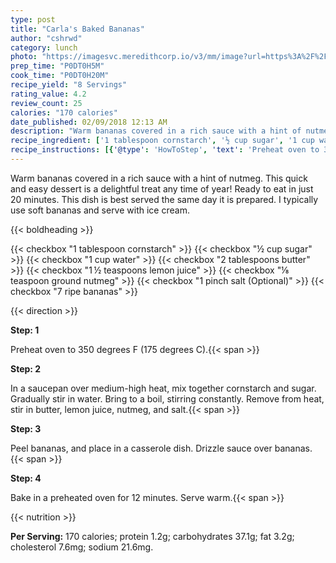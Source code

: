 ```yaml
---
type: post
title: "Carla's Baked Bananas"
author: "cshrwd"
category: lunch
photo: "https://imagesvc.meredithcorp.io/v3/mm/image?url=https%3A%2F%2Fimages.media-allrecipes.com%2Fuserphotos%2F12427.jpg"
prep_time: "P0DT0H5M"
cook_time: "P0DT0H20M"
recipe_yield: "8 Servings"
rating_value: 4.2
review_count: 25
calories: "170 calories"
date_published: 02/09/2018 12:13 AM
description: "Warm bananas covered in a rich sauce with a hint of nutmeg. This quick and easy dessert is a delightful treat any time of year! Ready to eat in just 20 minutes. This dish is best served the same day it is prepared. I typically use soft bananas and serve with ice cream."
recipe_ingredient: ['1 tablespoon cornstarch', '½ cup sugar', '1 cup water', '2 tablespoons butter', '1\u2009½ teaspoons lemon juice', '⅛ teaspoon ground nutmeg', '1 pinch salt', '7 ripe bananas']
recipe_instructions: [{'@type': 'HowToStep', 'text': 'Preheat oven to 350 degrees F (175 degrees C).\n'}, {'@type': 'HowToStep', 'text': 'In a saucepan over medium-high heat, mix together cornstarch and sugar. Gradually stir in water. Bring to a boil, stirring constantly. Remove from heat, stir in butter, lemon juice, nutmeg, and salt.\n'}, {'@type': 'HowToStep', 'text': 'Peel bananas, and place in a casserole dish. Drizzle sauce over bananas.\n'}, {'@type': 'HowToStep', 'text': 'Bake in a preheated oven for 12 minutes. Serve warm.\n'}]
---
```


Warm bananas covered in a rich sauce with a hint of nutmeg. This quick and easy dessert is a delightful treat any time of year! Ready to eat in just 20 minutes. This dish is best served the same day it is prepared. I typically use soft bananas and serve with ice cream. 

{{< boldheading >}}

{{< checkbox "1 tablespoon cornstarch" >}}
{{< checkbox "½ cup sugar" >}}
{{< checkbox "1 cup water" >}}
{{< checkbox "2 tablespoons butter" >}}
{{< checkbox "1 ½ teaspoons lemon juice" >}}
{{< checkbox "⅛ teaspoon ground nutmeg" >}}
{{< checkbox "1 pinch salt  (Optional)" >}}
{{< checkbox "7  ripe bananas" >}}


{{< direction >}}

**Step: 1**

Preheat oven to 350 degrees F (175 degrees C).{{< span >}}

**Step: 2**

In a saucepan over medium-high heat, mix together cornstarch and sugar. Gradually stir in water. Bring to a boil, stirring constantly. Remove from heat, stir in butter, lemon juice, nutmeg, and salt.{{< span >}}

**Step: 3**

Peel bananas, and place in a casserole dish. Drizzle sauce over bananas.{{< span >}}

**Step: 4**

Bake in a preheated oven for 12 minutes. Serve warm.{{< span >}}

{{< nutrition >}}

**Per Serving:** 170 calories; protein 1.2g; carbohydrates 37.1g; fat 3.2g; cholesterol 7.6mg; sodium 21.6mg.